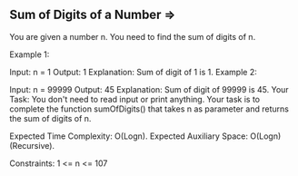 Sum of Digits of a Number  =>
-------------------------


You are given a number n. You need to find the sum of digits of n.

Example 1:

Input:
n = 1
Output: 1
Explanation: Sum of digit of 1 is 1.
Example 2:

Input:
n = 99999
Output: 45
Explanation: Sum of digit of 99999 is 45.
Your Task:
You don't need to read input or print anything. Your task is to complete the function sumOfDigits() that takes n as parameter and returns the sum of digits of n.

Expected Time Complexity: O(Logn).
Expected Auxiliary Space: O(Logn) (Recursive).

Constraints:
1 <= n <= 107
